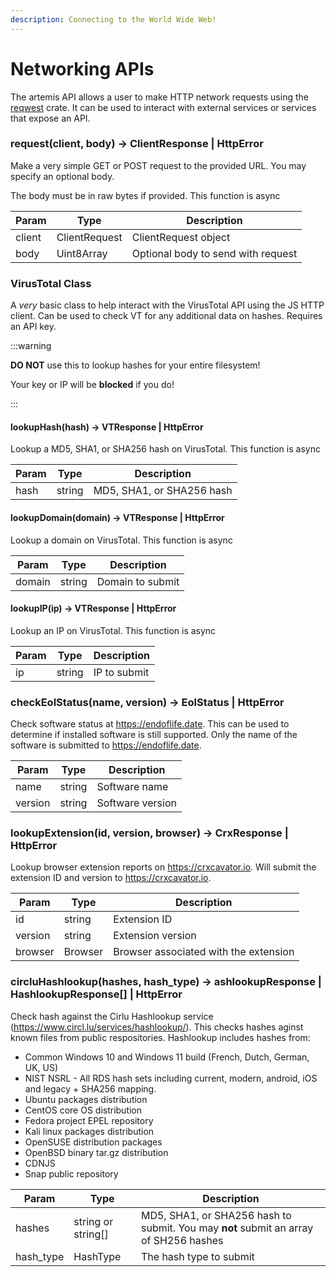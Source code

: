 ```yaml
---
description: Connecting to the World Wide Web!
---
```


# Networking APIs

The artemis API allows a user to make HTTP network requests using the
[reqwest](https://docs.rs/reqwest/latest/reqwest/index.html) crate. It can be
used to interact with external services or services that expose an API.

### request(client, body) -> ClientResponse | HttpError

Make a very simple GET or POST request to the provided URL. You may specify an
optional body.

The body must be in raw bytes if provided. This function is async

| Param  | Type          | Description                        |
| ------ | ------------- | ---------------------------------- |
| client | ClientRequest | ClientRequest object               |
| body   | Uint8Array    | Optional body to send with request |

### VirusTotal Class

A _very_ basic class to help interact with the VirusTotal API using the JS HTTP
client. Can be used to check VT for any additional data on hashes. Requires an
API key.

:::warning

**DO NOT** use this to lookup hashes for your entire filesystem!

Your key or IP will be **blocked** if you do!

:::

#### lookupHash(hash) -> VTResponse | HttpError

Lookup a MD5, SHA1, or SHA256 hash on VirusTotal. This function is async

| Param | Type   | Description               |
| ----- | ------ | ------------------------- |
| hash  | string | MD5, SHA1, or SHA256 hash |

#### lookupDomain(domain) -> VTResponse | HttpError

Lookup a domain on VirusTotal. This function is async

| Param  | Type   | Description      |
| ------ | ------ | ---------------- |
| domain | string | Domain to submit |

#### lookupIP(ip) -> VTResponse | HttpError

Lookup an IP on VirusTotal. This function is async

| Param | Type   | Description  |
| ----- | ------ | ------------ |
| ip    | string | IP to submit |

### checkEolStatus(name, version) -> EolStatus | HttpError

Check software status at https://endoflife.date. This can be used to determine
if installed software is still supported. Only the name of the software is
submitted to https://endoflife.date.

| Param   | Type   | Description      |
| ------- | ------ | ---------------- |
| name    | string | Software name    |
| version | string | Software version |

### lookupExtension(id, version, browser) -> CrxResponse | HttpError

Lookup browser extension reports on https://crxcavator.io. Will submit the
extension ID and version to https://crxcavator.io.

| Param   | Type    | Description                           |
| ------- | ------- | ------------------------------------- |
| id      | string  | Extension ID                          |
| version | string  | Extension version                     |
| browser | Browser | Browser associated with the extension |

### circluHashlookup(hashes, hash_type) -> ashlookupResponse | HashlookupResponse[] | HttpError

Check hash against the Cirlu Hashlookup service
(https://www.circl.lu/services/hashlookup/). This checks hashes aginst known
files from public respositories. Hashlookup includes hashes from:

- Common Windows 10 and Windows 11 build (French, Dutch, German, UK, US)
- NIST NSRL - All RDS hash sets including current, modern, android, iOS and
  legacy + SHA256 mapping.
- Ubuntu packages distribution
- CentOS core OS distribution
- Fedora project EPEL repository
- Kali linux packages distribution
- OpenSUSE distribution packages
- OpenBSD binary tar.gz distribution
- CDNJS
- Snap public repository

| Param     | Type               | Description                                                                          |
| --------- | ------------------ | ------------------------------------------------------------------------------------ |
| hashes    | string or string[] | MD5, SHA1, or SHA256 hash to submit. You may **not** submit an array of SH256 hashes |
| hash_type | HashType           | The hash type to submit                                                              |
